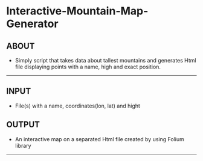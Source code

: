 # Interactive-Mountain-Map-Generator 

## ABOUT 

* Simply script that takes data about tallest mountains and generates Html file displaying points with a name, high and exact position. 
***

## INPUT 

* File(s) with a name, coordinates(lon, lat) and hight 

## OUTPUT

* An interactive map on a separated Html file created by using Folium library 

***

